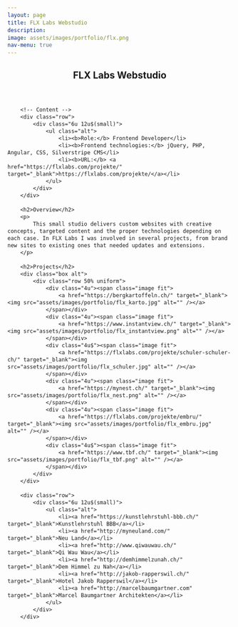 ```yaml
---
layout: page
title: FLX Labs Webstudio
description:
image: assets/images/portfolio/flx.png
nav-menu: true
---
```


<!-- Main -->
<div id="main" class="alt">

<!-- One -->
<section id="one">
	<div class="inner">
		<header class="major">
			<h1>FLX Labs Webstudio</h1>
		</header>

		<!-- Content -->
		<div class="row">
			<div class="6u 12u$(small)">
				<ul class="alt">
					<li><b>Role:</b> Frontend Developer</li>
					<li><b>Frontend technologies:</b> jQuery, PHP, Angular, CSS, Silverstripe CMS</li>
					<li><b>URL:</b> <a href="https://flxlabs.com/projekte/" target="_blank">https://flxlabs.com/projekte/</a></li>
				</ul>
			</div>
		</div>

		<h2>Overview</h2>
		<p>
			This small studio delivers custom websites with creative concepts, targeted content and the proper technologies depending on each case. In FLX Labs I was involved in several projects, from brand new sites to existing ones that needed updates and extensions.
		</p>

		<h2>Projects</h2>
		<div class="box alt">
			<div class="row 50% uniform">
				<div class="4u"><span class="image fit">
					<a href="https://bergkartoffeln.ch/" target="_blank"><img src="assets/images/portfolio/flx_karto.jpg" alt="" /></a>
				</span></div>
				<div class="4u"><span class="image fit">
					<a href="https://www.instantview.ch/" target="_blank"><img src="assets/images/portfolio/flx_instantview.png" alt="" /></a>
				</span></div>
				<div class="4u$"><span class="image fit">
					<a href="https://flxlabs.com/projekte/schuler-schuler-ch/" target="_blank"><img src="assets/images/portfolio/flx_schuler.jpg" alt="" /></a>
				</span></div>
				<div class="4u"><span class="image fit">
					<a href="https://mynest.ch/" target="_blank"><img src="assets/images/portfolio/flx_nest.png" alt="" /></a>
				</span></div>
				<div class="4u"><span class="image fit">
					<a href="https://flxlabs.com/projekte/embru/" target="_blank"><img src="assets/images/portfolio/flx_embru.jpg" alt="" /></a>
				</span></div>
				<div class="4u$"><span class="image fit">
					<a href="https://www.tbf.ch/" target="_blank"><img src="assets/images/portfolio/flx_tbf.png" alt="" /></a>
				</span></div>
			</div>
		</div>

		<div class="row">
			<div class="6u 12u$(small)">
				<ul class="alt">
					<li><a href="https://kunstlehrstuhl-bbb.ch/" target="_blank">Kunstlehrstuhl BBB</a></li>
					<li><a href="http://myneuland.com/" target="_blank">Neu Land</a></li>
					<li><a href="http://www.qiwauwau.ch/" target="_blank">Qi Wau Wau</a></li>
					<li><a href="http://demhimmelzunah.ch/" target="_blank">Dem Himmel zu Nah</a></li>
					<li><a href="http://jakob-rapperswil.ch/" target="_blank">Hotel Jakob Rapperswil</a></li>
					<li><a href="http://marcelbaumgartner.com" target="_blank">Marcel Baumgartner Architekten</a></li>
				</ul>
			</div>
		</div>

</div>
</section>

</div>
